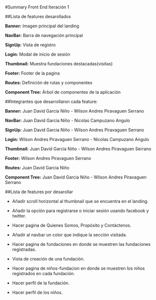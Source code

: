 #Summary Front End Iteración 1

##Lista de features desarollados

**Banner:** Imagen principal del landing

**NavBar:** Barra de navegación principal

**SignUp:** Vista de registro

**Login:** Modal de inicio de sesión

**Thumbnail:** Muestra fundaciones destacadas(visitas)

**Footer:** Footer de la pagina

**Routes:** Definición de rutas y componentes

**Component Tree:** Árbol de componentes de la aplicación

##Integrantes que desarrollaron cada feature:

**Banner:**   Juan David Garcia Niño - Wilson Andres Piravaguen Serrano

**NavBar:** Juan David Garcia Niño - Nicolas Campuzano Angulo

**SignUp:** Juan David Garcia Niño - Wilson Andres Piravaguen Serrano

**Login:**  Wilson Andres Piravaguen Serrano - Nicolas Campuzano Angulo

**Thumbnail:** Juan David Garcia Niño - Wilson Andres Piravaguen Serrano

**Footer:** Wilson Andres Piravaguen Serrano 

**Routes:** Juan David Garcia Niño

**Component Tree:** Juan David Garcia Niño - Wilson Andres Piravaguen Serrano

##Lista de features por desarollar

* Añadir scroll horizontal al thumbnail que se encuentra en el landing.

* Añadir la opción para registrarse o iniciar sesión usando facebook y twitter.

* Hacer pagina de Quienes Somos, Propósito y Contáctenos.

* Añadir al navbar un color que indique la sección visitada.

* Hacer pagina de fundaciones en donde se muestren las fundaciones registradas.

* Vista de creación de una fundación.

* Hacer pagina de niños-fundacion en donde se muestren los niños registrados en cada fundación.

* Hacer perfil de la fundación.

* Hacer perfil de los niños.
